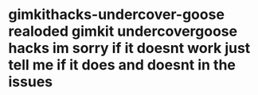 # gimkithacks-undercover-goose realoded gimkit undercovergoose hacks im sorry if it doesnt work just tell me if it does and doesnt in the issues
